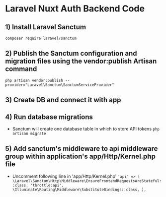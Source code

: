 # Laravel Nuxt Auth Backend Code

## 1) Install Laravel Sanctum

``
composer require laravel/sanctum
``

## 2) Publish the Sanctum configuration and migration files using the vendor:publish Artisan command
``
php artisan vendor:publish --provider="Laravel\Sanctum\SanctumServiceProvider"
``

## 3) Create DB and connect it with app

## 4) Run database migrations
- Sanctum will create one database table in which to store API tokens
``
php artisan migrate
``

## 5) Add sanctum's middleware to api middleware group within application's app/Http/Kernel.php file
- Uncomment following line in 'app/Http/Kernel.php'
``
'api' => [
    \Laravel\Sanctum\Http\Middleware\EnsureFrontendRequestsAreStateful::class,
    'throttle:api',
    \Illuminate\Routing\Middleware\SubstituteBindings::class,
],
``